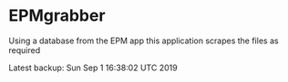# EPMgrabber
Using a database from the EPM app this application scrapes the files as required


Latest backup: Sun Sep 1 16:38:02 UTC 2019
